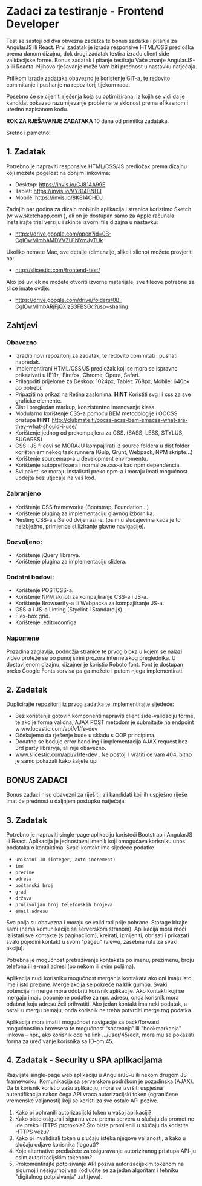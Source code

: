 # Zadaci za testiranje - Frontend Developer

Test se sastoji od dva obvezna zadatka te bonus zadatka i pitanja za AngularJS ili React.
Prvi zadatak je izrada responsive HTML/CSS predloška prema danom dizajnu, dok drugi zadatak testira izradu client side validacijske forme.
Bonus zadatak i pitanje testiraju Vaše znanje AngularJS-a ili Reacta. Njihovo rješavanje može Vam biti prednost u nastavku natječaja.

Prilikom izrade zadataka obavezno je koristenje GIT-a, te redovito commitanje i pushanje na repozitorij tijekom rada.

Posebno će se cijeniti rješenja koja su optimizirana, iz kojih se vidi da je kandidat pokazao razumijevanje problema te sklonost prema efikasnom i uredno napisanom kodu.

**ROK ZA RJEŠAVANJE ZADATAKA** 10 dana od primitka zadataka.

Sretno i pametno!


## 1. Zadatak

Potrebno je napraviti responsive HTML/CSS/JS predložak prema dizajnu koji možete pogeldat na donjim linkovima:

* Desktop:  https://invis.io/CJ814A99E
* Tablet:  https://invis.io/VY814BNHJ
* Mobile:  https://invis.io/8K814CHDJ

Zadnjih par godina za dizajn mobilnih aplikacija i stranica koristimo Sketch (w ww.sketchapp.com ), ali on je dostupan samo za Apple računala.
Instalirajte trial verziju i skinite izvorni file dizajna u nastavku:

* https://drive.google.com/open?id=0B-CgIOwMlmbAMDVVZU1NYmJyTUk

Ukoliko nemate Mac, sve detalje (dimenzije, slike i slicno) možete provjeriti na:

* http://slicestic.com/frontend-test/

Ako još uvijek ne možete otvoriti izvorne materijale, sve fileove potrebne za slice imate ovdje:

* https://drive.google.com/drive/folders/0B-CgIOwMlmbARjFjQXlzS3FBSGc?usp=sharing

## Zahtjevi

### Obavezno
* Izraditi novi repozitorij za zadatak, te redovito commitati i pushati napredak.
* Implementirani HTML/CSS/JS predložak koji se mora se ispravno prikazivati u IE11+, Firefox, Chrome, Opera, Safari.
* Prilagoditi prijelome za Deskop: 1024px, Tablet: 768px, Mobile: 640px po potrebi.
* Pripaziti na prikaz na Retina zaslonima. **HINT** Koristiti svg ili css za sve graficke elemente.
* Čist i pregledan markup, konzistentno imenovanje klasa.
* Modularno korištenje CSS-a pomoću BEM metodologije i OOCSS pristupa **HINT** http://clubmate.fi/oocss-acss-bem-smacss-what-are-they-what-should-i-use/
* Korištenje jednog od prekompajlera za CSS. (SASS, LESS, STYLUS, SUGARSS)
* CSS i JS fileovi se MORAJU kompajlirati iz source foldera u dist folder korištenjem nekog task runnera (Gulp, Grunt, Webpack, NPM skripte...)
* Korištenje sourcemap-a u development enviromentu.
* Korištenje autoprefiksera i normalize.css-a kao npm dependencia.
* Svi paketi se moraju instalirati preko npm-a i  moraju imati mogućnost updejta bez utjecaja na vaš kod.

### Zabranjeno
* Korištenje CSS frameworka (Bootstrap, Foundation...)
* Korištenje plugina za implementaciju glavnog izbornika.
* Nesting CSS-a viŠe od dvije razine. (osim u slučajevima kada je to neizbježno, primjerice stiliziranje glavne navigacije).

### Dozvoljeno:
* Korištenje jQuery librarya.
* Korištenje plugina za implementaciju slidera.

### Dodatni bodovi:
* Korištenje POSTCSS-a.
* Korištenje NPM skripti za kompajliranje CSS-a i JS-a.
* Korištenje Browserify-a ili Webpacka za kompajliranje JS-a.
* CSS-a i JS-a Linting (Styelint i Standard.js).
* Flex-box grid.
* Korištenje .editorconfiga

### Napomene
  Pozadina zaglavlja, podnožja stranice te prvog bloka u kojem se nalazi video proteže se po punoj širini prozora internetskog preglednika.
  U dostavljenom dizajnu, dizajner je koristio Roboto font.
  Font je dostupan preko Google Fonts servisa pa ga možete i putem njega implementirati.


## 2. Zadatak

Duplicirajte repozitorij iz prvog zadatka te implementirajte sljedeće:
* Bez korištenja gotovih komponenti napraviti client side-validaciju forme, te ako je forma validna, AJAX POST metodom je submitajte na endpoint w ww.locastic.com/api/v1/fe-dev
* Očekujemo da rješenje bude u skladu s OOP principima.
* Dodatno se boduje error handling i implementacija AJAX request bez 3rd party libraryja, ali nije obavezno.
* www.slicestic.com/api/v1/fe-dev . Ne postoji I vratiti ce vam 404, bitno je samo pokazati kako šaljete upi

## BONUS ZADACI

  Bonus zadaci nisu obavezni za riješiti, ali kandidati koji ih uspješno riješe imat će prednost u daljnjem postupku natječaja.


## 3. Zadatak

Potrebno je napraviti single-page aplikaciju koristeći Bootstrap i AngularJS ili React.
Aplikacija je jednostavni imenik koji omogućava korisniku unos podataka o kontaktima. Svaki kontakt ima sljedeće podatke

* `unikatni ID (integer, auto increment)`
* `ime`
* `prezime`
* `adresa`
* `poštanski broj`
* `grad`
* `država`
* `proizvoljan broj telefonskih brojeva`
* `email adresu`

Sva polja su obavezna i moraju se validirati prije pohrane. Storage birajte sami (nema komunikacije sa serverskom stranom). Aplikacija mora moći izlistati sve kontakte (s paginacijom), kreirati, izmijeniti, obrisati i prikazati svaki pojedini kontakt u svom "pageu" (viewu, zasebna ruta za svaki akciju).

Potrebna je mogućnost pretraživanje kontakata po imenu, prezimenu, broju telefona ili e-mail adresi (po nekom ili svim poljima).

Aplikacija nudi korisniku mogućnost merganja kontakata ako oni imaju isto ime i isto prezime. Merge akcija se pokreće na klik gumba. Svaki potencijalni merge mora odobriti korisnik aplikacije. Ako kontakti koji se mergaju imaju popunjene podatke za npr. adresu, onda korisnik mora odabrat koju adresu želi prihvatiti. Ako jedan kontakt ima neki podatak, a ostali u mergu nemaju, onda korisnik ne treba potvrditi merge tog podatka.

Aplikacija mora imati i mogućnost navigacije sa back/forward mogućnostima browsera te mogućnost “shareanja” ili "bookmarkanja" linkova – npr., ako korisnik ode na link .../user/45/edit, mora mu se pokazati forma za uređivanje korisnika sa ID-om 45.


## 4. Zadatak - Security u SPA aplikacijama

Razvijate single-page web aplikaciju u AngularJS-u ili nekom drugom JS frameworku. Komunikacija sa serverskom podrškom je pozadinska (AJAX). Da bi korisnik koristio vašu aplikaciju, mora se izvršiti uspješna autentifikacija nakon čega API vraća autorizacijski token (ograničene vremenske valjanosti) koji se koristi za sve ostale API pozive.

1. Kako bi pohranili autorizacijski token u vašoj aplikaciji?
3. Kako biste osigurali sigurnu vezu prema serveru u slučaju da promet ne ide preko HTTPS protokola? Što biste promijenili u slučaju da koristite HTTPS vezu?
4. Kako bi invalidirali token u slučaju isteka njegove valjanosti, a kako u slučaju odjave korisnika (logout)?
5. Koje alternative predlažete za osiguravanje autoriziranog pristupa API-ju osim autorizacijskim tokenom?
6. Prokomentirajte potpisivanje API poziva autorizacijskim tokenom na sigurnoj i nesigurnoj vezi (odlučite se za jedan algoritam i tehniku "digitalnog potpisivanja" zahtjeva).
